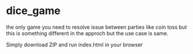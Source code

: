 # dice_game
the only game you need to resolve issue between parties like coin toss but this is something different in the approch but the use case is same.

Simply download ZIP and run index.html in your browser
